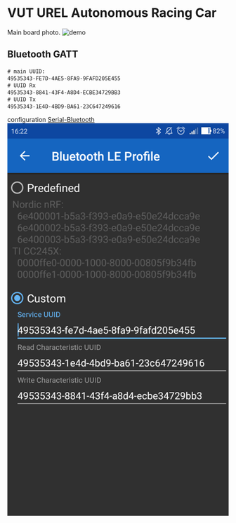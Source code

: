 # VUT UREL Autonomous Racing Car

Main board photo.
![demo](/img/foto-pcb-top.png)

## Bluetooth GATT
```
# main UUID:  
49535343-FE7D-4AE5-8FA9-9FAFD205E455  
# UUID Rx  
49535343-8841-43F4-A8D4-ECBE34729BB3  
# UUID Tx  
49535343-1E4D-4BD9-BA61-23C647249616  
```

configuration [Serial-Bluetooth](https://play.google.com/store/apps/details?id=de.kai_morich.serial_bluetooth_terminal&hl=cs)
![demo](/img/serial-bluetooth.png)
